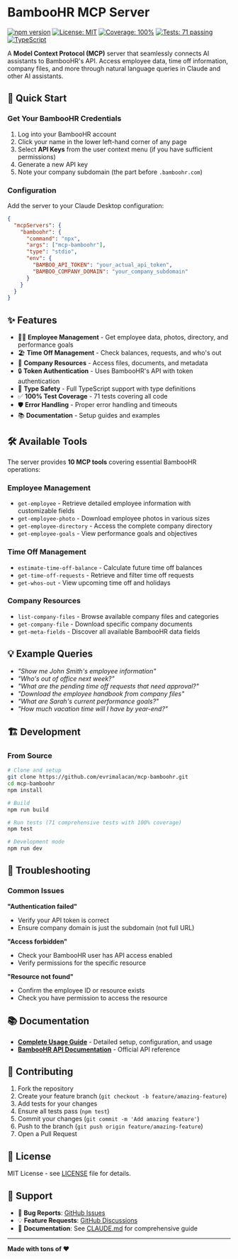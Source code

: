 # BambooHR MCP Server

[![npm version](https://badge.fury.io/js/mcp-bamboohr.svg)](https://badge.fury.io/js/mcp-bamboohr)
[![License: MIT](https://img.shields.io/badge/License-MIT-yellow.svg)](https://opensource.org/licenses/MIT)
[![Coverage: 100%](https://img.shields.io/badge/Coverage-100%25-brightgreen.svg)](https://github.com/evrimalacan/mcp-bamboohr)
[![Tests: 71 passing](https://img.shields.io/badge/Tests-71%20passing-brightgreen.svg)](https://github.com/evrimalacan/mcp-bamboohr)
[![TypeScript](https://img.shields.io/badge/TypeScript-5.0-blue.svg)](https://github.com/evrimalacan/mcp-bamboohr)

A **Model Context Protocol (MCP)** server that seamlessly connects AI assistants to BambooHR's API. Access employee data, time off information, company files, and more through natural language queries in Claude and other AI assistants.

## 🚀 Quick Start

### Get Your BambooHR Credentials

1. Log into your BambooHR account
2. Click your name in the lower left-hand corner of any page
3. Select **API Keys** from the user context menu (if you have sufficient permissions)
4. Generate a new API key
5. Note your company subdomain (the part before `.bamboohr.com`)

### Configuration

Add the server to your Claude Desktop configuration:

```json
{
  "mcpServers": {
    "bamboohr": {
      "command": "npx",
      "args": ["mcp-bamboohr"],
      "type": "stdio",
      "env": {
        "BAMBOO_API_TOKEN": "your_actual_api_token",
        "BAMBOO_COMPANY_DOMAIN": "your_company_subdomain"
      }
    }
  }
}
```


## ✨ Features

- 🧑‍💼 **Employee Management** - Get employee data, photos, directory, and performance goals
- 🏖️ **Time Off Management** - Check balances, requests, and who's out
- 📁 **Company Resources** - Access files, documents, and metadata
- 🔒 **Token Authentication** - Uses BambooHR's API with token authentication
- 🎯 **Type Safety** - Full TypeScript support with type definitions
- ✅ **100% Test Coverage** - 71 tests covering all code
- 🛡️ **Error Handling** - Proper error handling and timeouts
- 📚 **Documentation** - Setup guides and examples

## 🛠️ Available Tools

The server provides **10 MCP tools** covering essential BambooHR operations:

### Employee Management
- `get-employee` - Retrieve detailed employee information with customizable fields
- `get-employee-photo` - Download employee photos in various sizes
- `get-employee-directory` - Access the complete company directory
- `get-employee-goals` - View performance goals and objectives

### Time Off Management
- `estimate-time-off-balance` - Calculate future time off balances
- `get-time-off-requests` - Retrieve and filter time off requests
- `get-whos-out` - View upcoming time off and holidays

### Company Resources
- `list-company-files` - Browse available company files and categories
- `get-company-file` - Download specific company documents
- `get-meta-fields` - Discover all available BambooHR data fields

## 💡 Example Queries

- *"Show me John Smith's employee information"*
- *"Who's out of office next week?"*
- *"What are the pending time off requests that need approval?"*
- *"Download the employee handbook from company files"*
- *"What are Sarah's current performance goals?"*
- *"How much vacation time will I have by year-end?"*

## 🏗️ Development

### From Source

```bash
# Clone and setup
git clone https://github.com/evrimalacan/mcp-bamboohr.git
cd mcp-bamboohr
npm install

# Build
npm run build

# Run tests (71 comprehensive tests with 100% coverage)
npm test

# Development mode
npm run dev
```

## 🐛 Troubleshooting

### Common Issues

**"Authentication failed"**
- Verify your API token is correct
- Ensure company domain is just the subdomain (not full URL)

**"Access forbidden"**
- Check your BambooHR user has API access enabled
- Verify permissions for the specific resource

**"Resource not found"**
- Confirm the employee ID or resource exists
- Check you have permission to access the resource

## 📚 Documentation

- **[Complete Usage Guide](CLAUDE.md)** - Detailed setup, configuration, and usage
- **[BambooHR API Documentation](https://documentation.bamboohr.com/reference)** - Official API reference

## 🤝 Contributing

1. Fork the repository
2. Create your feature branch (`git checkout -b feature/amazing-feature`)
3. Add tests for your changes
4. Ensure all tests pass (`npm test`)
5. Commit your changes (`git commit -m 'Add amazing feature'`)
6. Push to the branch (`git push origin feature/amazing-feature`)
7. Open a Pull Request

## 📄 License

MIT License - see [LICENSE](LICENSE) file for details.

## 🌟 Support

- 🐛 **Bug Reports**: [GitHub Issues](https://github.com/evrimalacan/mcp-bamboohr/issues)
- 💡 **Feature Requests**: [GitHub Discussions](https://github.com/evrimalacan/mcp-bamboohr/discussions)
- 📖 **Documentation**: See [CLAUDE.md](CLAUDE.md) for comprehensive guide

---

**Made with tons of ❤️**
